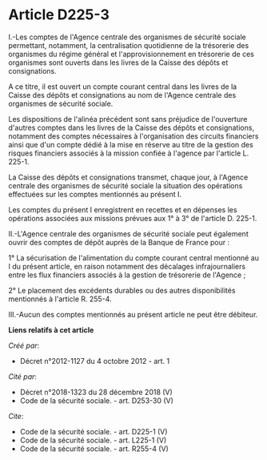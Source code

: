 # Article D225-3

I.-Les comptes de l'Agence centrale des organismes de sécurité sociale permettant, notamment, la centralisation quotidienne
de la trésorerie des organismes du régime général et l'approvisionnement en trésorerie de ces organismes sont ouverts dans
les livres de la Caisse des dépôts et consignations. 

A ce titre, il est ouvert un compte courant central dans les livres de la Caisse des dépôts et consignations au nom de
l'Agence centrale des organismes de sécurité sociale. 

Les dispositions de l'alinéa précédent sont sans préjudice de l'ouverture d'autres comptes dans les livres de la Caisse des
dépôts et consignations, notamment des comptes nécessaires à l'organisation des circuits financiers ainsi que d'un compte
dédié à la mise en réserve au titre de la gestion des risques financiers associés à la mission confiée à l'agence par
l'article L. 225-1. 

La Caisse des dépôts et consignations transmet, chaque jour, à l'Agence centrale des organismes de sécurité sociale la
situation des opérations effectuées sur les comptes mentionnés au présent I. 

Les comptes du présent I enregistrent en recettes et en dépenses les opérations associées aux missions prévues aux 1° à 3° de
l'article D. 225-1. 

II.-L'Agence centrale des organismes de sécurité sociale peut également ouvrir des comptes de dépôt auprès de la Banque de
France pour : 

1° La sécurisation de l'alimentation du compte courant central mentionné au I du présent article, en raison notamment des
décalages infrajournaliers entre les flux financiers associés à la gestion de trésorerie de l'Agence ; 

2° Le placement des excédents durables ou des autres disponibilités mentionnés à l'article R. 255-4. 

III.-Aucun des comptes mentionnés au présent article ne peut être débiteur.

**Liens relatifs à cet article**

_Créé par_:

  - Décret n°2012-1127 du 4 octobre 2012 - art. 1

_Cité par_:

  - Décret n°2018-1323 du 28 décembre 2018 (V)
  - Code de la sécurité sociale. - art. D253-30 (V)

_Cite_:

  - Code de la sécurité sociale. - art. D225-1 (V)
  - Code de la sécurité sociale. - art. L225-1 (V)
  - Code de la sécurité sociale. - art. R255-4 (V)
